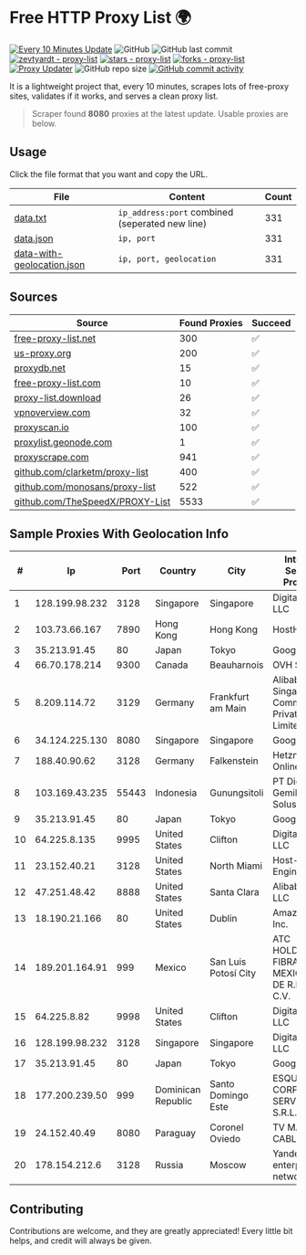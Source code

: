 
# Free HTTP Proxy List 🌍

[![Every 10 Minutes Update](https://github.com/mertguvencli/http-proxy-list/actions/workflows/main.yml/badge.svg?branch=main)](https://github.com/mertguvencli/http-proxy-list/actions/workflows/main.yml)
![GitHub](https://img.shields.io/github/license/mertguvencli/http-proxy-list)
![GitHub last commit](https://img.shields.io/github/last-commit/mertguvencli/http-proxy-list)
[![zevtyardt - proxy-list](https://img.shields.io/static/v1?label=zevtyardt&message=proxy-list&color=blue&logo=github)](https://github.com/zevtyardt/proxy-list "Go to GitHub repo")
[![stars - proxy-list](https://img.shields.io/github/stars/zevtyardt/proxy-list?style=social)](https://github.com/zevtyardt/proxy-list)
[![forks - proxy-list](https://img.shields.io/github/forks/zevtyardt/proxy-list?style=social)](https://github.com/zevtyardt/proxy-list)
[![Proxy Updater](https://github.com/zevtyardt/proxy-list/workflows/Proxy%20Updater/badge.svg)](https://github.com/zevtyardt/proxy-list/actions?query=workflow:"Proxy+Updater")
![GitHub repo size](https://img.shields.io/github/repo-size/zevtyardt/proxy-list)
[![GitHub commit activity](https://img.shields.io/github/commit-activity/m/zevtyardt/proxy-list?logo=commits)](https://github.com/zevtyardt/proxy-list/commits/main)

It is a lightweight project that, every 10 minutes, scrapes lots of free-proxy sites, validates if it works, and serves a clean proxy list.

> Scraper found **8080** proxies at the latest update. Usable proxies are below.

## Usage

Click the file format that you want and copy the URL.

|File|Content|Count|
|----|-------|-----|
|[data.txt](https://raw.githubusercontent.com/mertguvencli/http-proxy-list/main/proxy-list/data.txt)|`ip_address:port` combined (seperated new line)|331|
|[data.json](https://raw.githubusercontent.com/mertguvencli/http-proxy-list/main/proxy-list/data.json)|`ip, port`|331|
|[data-with-geolocation.json](https://raw.githubusercontent.com/mertguvencli/http-proxy-list/main/proxy-list/data-with-geolocation.json)|`ip, port, geolocation`|331|

## Sources

|Source|Found Proxies|Succeed|
|------|-------------|-------|
|[free-proxy-list.net](https://free-proxy-list.net)|300|✅|
|[us-proxy.org](https://www.us-proxy.org)|200|✅|
|[proxydb.net](http://proxydb.net)|15|✅|
|[free-proxy-list.com](https://free-proxy-list.com/?page=&port=&type%5B%5D=http&type%5B%5D=https&up_time=0&search=Search)|10|✅|
|[proxy-list.download](https://www.proxy-list.download/HTTP)|26|✅|
|[vpnoverview.com](https://vpnoverview.com/privacy/anonymous-browsing/free-proxy-servers)|32|✅|
|[proxyscan.io](https://www.proxyscan.io)|100|✅|
|[proxylist.geonode.com](https://proxylist.geonode.com/api/proxy-list?limit=300&page=1&sort_by=lastChecked&sort_type=desc&protocols=http,https)|1|✅|
|[proxyscrape.com](https://api.proxyscrape.com/v2/?request=displayproxies&protocol=http&timeout=10000&country=all&ssl=all&anonymity=all)|941|✅|
|[github.com/clarketm/proxy-list](https://raw.githubusercontent.com/clarketm/proxy-list/master/proxy-list-raw.txt)|400|✅|
|[github.com/monosans/proxy-list](https://raw.githubusercontent.com/monosans/proxy-list/main/proxies/http.txt)|522|✅|
|[github.com/TheSpeedX/PROXY-List](https://raw.githubusercontent.com/TheSpeedX/PROXY-List/master/http.txt)|5533|✅|


## Sample Proxies With Geolocation Info

|#|Ip|Port|Country|City|Internet Service Provider|
|-|--|----|-------|----|-------------------------|
|1|128.199.98.232|3128|Singapore|Singapore|DigitalOcean, LLC|
|2|103.73.66.167|7890|Hong Kong|Hong Kong|HostHatch|
|3|35.213.91.45|80|Japan|Tokyo|Google LLC|
|4|66.70.178.214|9300|Canada|Beauharnois|OVH SAS|
|5|8.209.114.72|3129|Germany|Frankfurt am Main|Alibaba.com Singapore E-Commerce Private Limited|
|6|34.124.225.130|8080|Singapore|Singapore|Google LLC|
|7|188.40.90.62|3128|Germany|Falkenstein|Hetzner Online GmbH|
|8|103.169.43.235|55443|Indonesia|Gunungsitoli|PT Digital Gemilang Solusi|
|9|35.213.91.45|80|Japan|Tokyo|Google LLC|
|10|64.225.8.135|9995|United States|Clifton|DigitalOcean, LLC|
|11|23.152.40.21|3128|United States|North Miami|Host-Engine.com|
|12|47.251.48.42|8888|United States|Santa Clara|Alibaba.com LLC|
|13|18.190.21.166|80|United States|Dublin|Amazon.com, Inc.|
|14|189.201.164.91|999|Mexico|San Luis Potosí City|ATC HOLDING FIBRA MEXICO, S. DE R.L. DE C.V.|
|15|64.225.8.82|9998|United States|Clifton|DigitalOcean, LLC|
|16|128.199.98.232|3128|Singapore|Singapore|DigitalOcean, LLC|
|17|35.213.91.45|80|Japan|Tokyo|Google LLC|
|18|177.200.239.50|999|Dominican Republic|Santo Domingo Este|ESQUIRE CORPORATE SERVICES, S.R.L.|
|19|24.152.40.49|8080|Paraguay|Coronel Oviedo|TV MAX CABLE S.A.|
|20|178.154.212.6|3128|Russia|Moscow|Yandex enterprise network|



## Contributing

Contributions are welcome, and they are greatly appreciated! Every
little bit helps, and credit will always be given.

